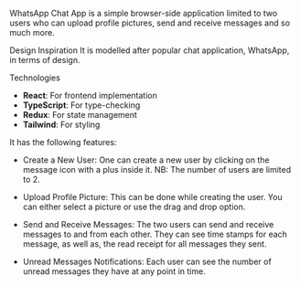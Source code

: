 WhatsApp Chat App is a simple browser-side application limited to two users who can upload profile pictures, send and receive messages and so much more. 

Design Inspiration 
It is modelled after popular chat application, WhatsApp, in terms of design. 

Technologies 
- **React**: For frontend implementation
- **TypeScript**: For type-checking
- **Redux**: For state management 
- **Tailwind**: For styling

It has the following features:
- Create a New User: One can create a new user by clicking on the message icon with a plus inside it.
NB: The number of users are limited to 2. 

- Upload Profile Picture: This can be done while creating the user. You can either select a picture or use the drag and drop option. 

- Send and Receive Messages: The two users can send and receive messages to and from each other. They can see time stamps for each message, as well as, the read receipt for all messages they sent. 

- Unread Messages Notifications: Each user can see the number of unread messages they have at any point in time. 
